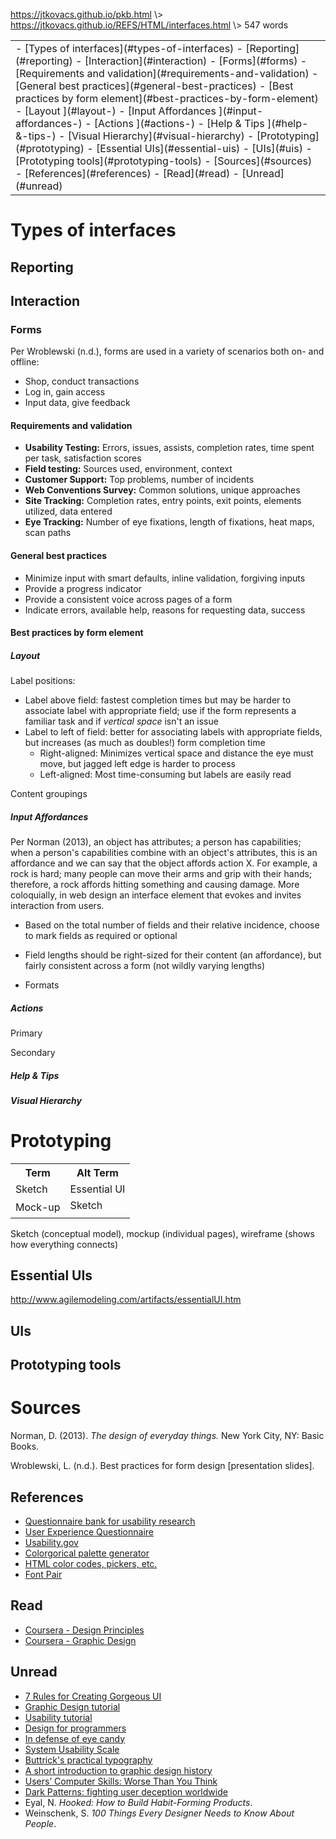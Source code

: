 <p id="path"><a href="../../pkb.html">https://jtkovacs.github.io/pkb.html</a> \> <a href="https://jtkovacs.github.io/REFS/HTML/interfaces.html">https://jtkovacs.github.io/REFS/HTML/interfaces.html</a> \> 547 words </p><table class="TOC"><tr><td>- [Types of interfaces](#types-of-interfaces)
	- [Reporting](#reporting)
	- [Interaction](#interaction)
		- [Forms](#forms)
			- [Requirements and validation](#requirements-and-validation)
			- [General best practices](#general-best-practices)
			- [Best practices by form element](#best-practices-by-form-element)
				- [Layout ](#layout-)
				- [Input Affordances ](#input-affordances-)
				- [Actions ](#actions-)
				- [Help & Tips ](#help-&-tips-)
				- [Visual Hierarchy](#visual-hierarchy)
- [Prototyping](#prototyping)
	- [Essential UIs](#essential-uis)
	- [UIs](#uis)
	- [Prototyping tools](#prototyping-tools)
- [Sources](#sources)
	- [References](#references)
	- [Read](#read)
	- [Unread](#unread)
</td></tr></table>

# Types of interfaces

## Reporting

## Interaction

### Forms

Per Wroblewski (n.d.), forms are used in a variety of scenarios both on- and offline:

- Shop, conduct transactions
- Log in, gain access
- Input data, give feedback

#### Requirements and validation

- **Usability Testing:** Errors, issues, assists, completion rates, time spent 
per task, satisfaction scores
- **Field testing:** Sources used, environment, context
- **Customer Support:** Top problems, number of incidents
- **Web Conventions Survey:** Common solutions, unique approaches
- **Site Tracking:** Completion rates, entry points, exit points, elements utilized, data entered 
- **Eye Tracking:** Number of eye fixations, length of fixations, heat maps, scan paths 

#### General best practices

- Minimize input with smart defaults, inline validation, forgiving inputs
- Provide a progress indicator
- Provide a consistent voice across pages of a form
- Indicate errors, available help, reasons for requesting data, success

#### Best practices by form element

##### Layout 

Label positions:

- Label above field: fastest completion times but may be harder to associate label with appropriate field; use if the form represents a familiar task and if _vertical space_ isn't an issue
- Label to left of field: better for associating labels with appropriate fields, but increases (as much as doubles!) form completion time
    - Right-aligned: Minimizes vertical space and distance the eye must move, but jagged left edge is harder to process
    - Left-aligned: Most time-consuming but labels are easily read
    
Content groupings 

##### Input Affordances 

Per Norman (2013), an object has attributes; a person has capabilities; when a person's capabilities combine with an object's attributes, this is an affordance and we can say that the object affords action X. For example, a rock is hard; many people can move their arms and grip with their hands; therefore, a rock affords hitting something and causing damage. More coloquially, in web design an interface element that evokes and invites interaction from users.

- Based on the total number of fields and their relative incidence, choose to mark fields as required or optional 
- Field lengths should be right-sized for their content (an affordance), but fairly consistent across a form (not wildly varying lengths)


- Formats   

##### Actions 

Primary 

Secondary 

##### Help & Tips 

##### Visual Hierarchy


# Prototyping

<table>
<tr><th>Term</th><th>Alt Term</th></tr>
<tr><td>Sketch</td><td>Essential UI</td></tr>
<tr><td rowspan="2">Mock-up</td><td>Sketch</td></tr>
<tr><td></td></tr>
<tr></tr>
</table>


Sketch (conceptual model), mockup (individual pages), wireframe (shows how everything connects)

## Essential UIs

http://www.agilemodeling.com/artifacts/essentialUI.htm

## UIs

## Prototyping tools


# Sources

Norman, D. (2013). _The design of everyday things._ New York City, NY: Basic Books.

Wroblewski, L. (n.d.). Best practices for form design [presentation slides]. 

## References

- [Questionnaire bank for usability research](http://www.usabilitynet.org/tools/r_questionnaire.htm)
- [User Experience Questionnaire](http://www.ueq-online.org/)
- [Usability.gov](https://www.usability.gov/)
- [Colorgorical palette generator](http://vrl.cs.brown.edu/color)
- [HTML color codes, pickers, etc.](http://htmlcolorcodes.com/)
- [Font Pair](http://fontpair.co/)

## Read

- [Coursera - Design Principles](https://www.coursera.org/learn/design-principles)
- [Coursera - Graphic Design](https://www.coursera.org/learn/fundamentals-of-graphic-design)

## Unread

- [7 Rules for Creating Gorgeous UI](https://medium.com/@erikdkennedy/7-rules-for-creating-gorgeous-ui-part-1-559d4e805cda)
- [Graphic Design tutorial](http://www.afterhoursprogramming.com/tutorial/Graphic-Design/Introduction/)
- [Usability tutorial](http://www.afterhoursprogramming.com/tutorial/Usability/Introduction/)
- [Design for programmers](https://blog.prototypr.io/design-for-programmers-d38c56982cd0#.cx4hjk2o1)
- [In defense of eye candy](http://alistapart.com/article/indefenseofeyecandy)
- [System Usability Scale](https://www.usability.gov/how-to-and-tools/methods/system-usability-scale.html)
- [Buttrick's practical typography](http://practicaltypography.com/index.html#toc)
- [A short introduction to graphic design history](http://www.designhistory.org/index.html)
- [Users’ Computer Skills: Worse Than You Think](https://www.nngroup.com/articles/computer-skill-levels/)
- [Dark Patterns: fighting user deception worldwide](http://darkpatterns.org/)
- Eyal, N. _Hooked: How to Build Habit-Forming Products_.
- Weinschenk, S. _100 Things Every Designer Needs to Know About People_.
